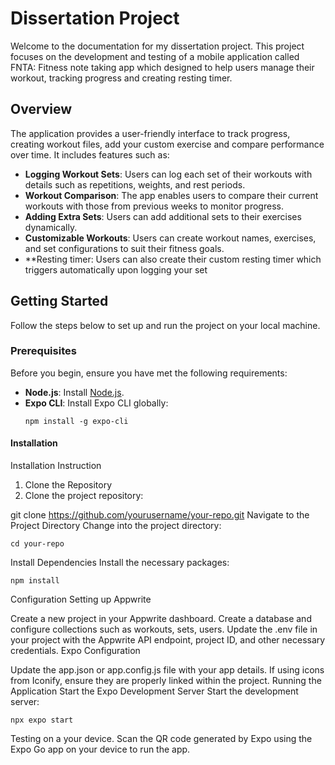 # Dissertation Project

Welcome to the documentation for my dissertation project. 
This project focuses on the development and testing of a mobile application called FNTA: Fitness note taking app which designed to help users manage their workout, tracking progress and creating resting timer.

## Overview

The application provides a user-friendly interface to track progress, creating workout files, add your custom exercise and compare performance over time.
It includes features such as:

- **Logging Workout Sets**: Users can log each set of their workouts with details such as repetitions, weights, and rest periods.
- **Workout Comparison**: The app enables users to compare their current workouts with those from previous weeks to monitor progress.
- **Adding Extra Sets**: Users can add additional sets to their exercises dynamically.
- **Customizable Workouts**: Users can create workout names, exercises, and set configurations to suit their fitness goals.
- **Resting timer: Users can also create their custom resting timer which triggers automatically upon logging your set 

## Getting Started

Follow the steps below to set up and run the project on your local machine.

### Prerequisites

Before you begin, ensure you have met the following requirements:

- **Node.js**: Install [Node.js](https://nodejs.org/).
- **Expo CLI**: Install Expo CLI globally:
  ```
  npm install -g expo-cli
  ```

#### Installation

Installation Instruction

1. Clone the Repository 
2. Clone the project repository:


git clone https://github.com/yourusername/your-repo.git
Navigate to the Project Directory
Change into the project directory:

```
cd your-repo
```
Install Dependencies
Install the necessary packages:

```
npm install
```
Configuration
Setting up Appwrite

Create a new project in your Appwrite dashboard.
Create a database and configure collections such as workouts, sets, users.
Update the .env file in your project with the Appwrite API endpoint, project ID, and other necessary credentials.
Expo Configuration

Update the app.json or app.config.js file with your app details.
If using icons from Iconify, ensure they are properly linked within the project.
Running the Application
Start the Expo Development Server
Start the development server:

```
npx expo start
```
Testing on a your device.
Scan the QR code generated by Expo using the Expo Go app on your device to run the app.


